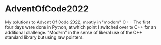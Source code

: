 # AdventOfCode2022
My solutions to Advent Of Code 2022, mostly in "modern" C++. The first four days were done in Python, at which point I switched over to C++ for an additional challenge. "Modern" in the sense of liberal use of the C++ standard library but using raw pointers.